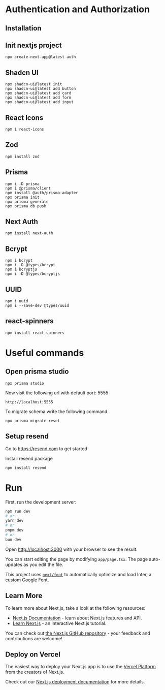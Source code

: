 # Authentication and Authorization

## Installation

## Init nextjs project

```
npx create-next-app@latest auth
```

## Shadcn UI

```
npx shadcn-ui@latest init
npx shadcn-ui@latest add button
npx shadcn-ui@latest add card
npx shadcn-ui@latest add form
npx shadcn-ui@latest add input
```

## React Icons

```
npm i react-icons
```

## Zod

```
npm install zod
```

## Prisma

```
npm i -D prisma
npm i @prisma/client
npm install @auth/prisma-adapter
npx prisma init
npx prisma generate
npx prisma db push
```

## Next Auth

```
npm install next-auth
```

## Bcrypt

```
npm i bcrypt
npm i -D @types/bcrypt
npm i bcryptjs
npm i -D @types/bcryptjs
```

## UUID

```
npm i uuid
npm i --save-dev @types/uuid
```

## react-spinners
```
npm install react-spinners
```

# Useful commands

## Open prisma studio

```
npx prisma studio
```

Now visit the following url with default port: 5555

```
http://localhost:5555
```

To migrate schema write the following command.

```
npx prisma migrate reset
```

## Setup resend

Go to https://resend.com to get started

Install resend package

```
npm install resend
```

# Run

First, run the development server:

```bash
npm run dev
# or
yarn dev
# or
pnpm dev
# or
bun dev
```

Open [http://localhost:3000](http://localhost:3000) with your browser to see the result.

You can start editing the page by modifying `app/page.tsx`. The page auto-updates as you edit the file.

This project uses [`next/font`](https://nextjs.org/docs/basic-features/font-optimization) to automatically optimize and load Inter, a custom Google Font.

## Learn More

To learn more about Next.js, take a look at the following resources:

- [Next.js Documentation](https://nextjs.org/docs) - learn about Next.js features and API.
- [Learn Next.js](https://nextjs.org/learn) - an interactive Next.js tutorial.

You can check out [the Next.js GitHub repository](https://github.com/vercel/next.js/) - your feedback and contributions are welcome!

## Deploy on Vercel

The easiest way to deploy your Next.js app is to use the [Vercel Platform](https://vercel.com/new?utm_medium=default-template&filter=next.js&utm_source=create-next-app&utm_campaign=create-next-app-readme) from the creators of Next.js.

Check out our [Next.js deployment documentation](https://nextjs.org/docs/deployment) for more details.
